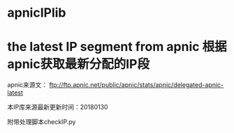 # apnicIPlib
the latest IP segment from apnic
根据apnic获取最新分配的IP段
===========================================================
apnic来源文：
ftp://ftp.apnic.net/public/apnic/stats/apnic/delegated-apnic-latest

本IP库来源最新更新时间：20180130

附带处理脚本checkIP.py
